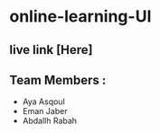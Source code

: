 # online-learning-UI
## live link [Here]


## Team Members : 

* Aya Asqoul
* Eman Jaber
* Abdallh Rabah
